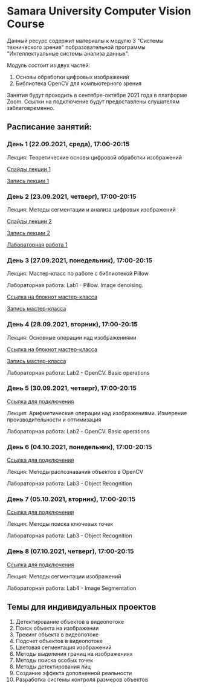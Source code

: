 # Samara University Computer Vision Course

Данный ресурс содержит материалы к модулю 3 "Системы технического зрения" побразовательной программы "Интеллектуальные системы анализа данных".

Модуль состоит из двух частей:
1. Основы обработки цифровых изображений
2. Библиотека OpenCV для компьютерного зрения

Занятия будут проходить в сентябре-октябре 2021 года в платформе Zoom. Ссылки на подключение будут предоставлены слушателям заблаговременно.

## Расписание занятий:
### День 1 (22.09.2021, среда), 17:00-20:15

  Лекция: Теоретические основы цифровой обработки изображений
  
  [Слайды лекции 1](https://github.com/PavelYakimov/dpo-cv/files/7216049/_.1.pdf)
  
  [Запись лекции 1](https://1drv.ms/v/s!AvM8VWt8XD6Kic09qrRRLDVVYnGWzg?e=OLb11X)
 
### День 2 (23.09.2021, четверг), 17:00-20:15 

  Лекция: Методы сегментации и анализа цифровых изображений
  
  [Слайды лекции 2](https://github.com/PavelYakimov/dpo-cv/files/7219141/_.2.pdf)
  
  [Запись лекции 2](https://1drv.ms/v/s!AvM8VWt8XD6Kic1c-joqtG67Oqbc4A?e=udtrMD)

  [Лабораторная работа 1](https://github.com/PavelYakimov/dpo-cv/tree/main/Lab-1)

### День 3 (27.09.2021, понедельник), 17:00-20:15 

  Лекция: Мастер-класс по работе с библиотекой Pillow 

  Лабораторная работа: Lab1 - Pillow. Image denoising.
  
  [Ссылка на блокнот мастер-класса](https://github.com/PavelYakimov/dpo-cv/blob/main/Lab-1/Lab-1-draft.ipynb)
  
  [Запись мастер-класса](https://1drv.ms/v/s!AvM8VWt8XD6Kic5I_8ixzMf4VCGNKQ?e=JYZ4af)

### День 4 (28.09.2021, вторник), 17:00-20:15

  Лекция: Основные операции над изображениями
  
  [Ссылка на блокнот мастер-класса](https://github.com/PavelYakimov/dpo-cv/blob/main/28-09-2021/OpenCV.ipynb)
  
  [Запись мастер-класса](https://1drv.ms/v/s!AvM8VWt8XD6Kic5a5ZrezQITkDCr2A?e=Qksway)
  
  Лабораторная работа: Lab2 - OpenCV. Basic operations

### День 5 (30.09.2021, четверг), 17:00-20:15

  [Ссылка для подключения](https://zoom.us/j/95639248368?pwd=VzA2VnhCQ1pYVHkybDlhQURuZmR3Zz09)

  Лекция: Арифметические операции над изображениями. Измерение производительности и оптимизация

  Лабораторная работа: Lab2 - OpenCV. Basic operations

### День 6 (04.10.2021, понедельник), 17:00-20:15 

  [Ссылка для подключения](https://zoom.us/j/97277739268?pwd=M2lydjBnRTJqZHRQWWRZMDhLc3FKUT09)
  
  Лекция: Методы распознавания объектов в OpenCV

  Лабораторная работа: Lab3 - Object Recognition

### День 7 (05.10.2021, вторник), 17:00-20:15 

  [Ссылка для подключения](https://zoom.us/j/98218399048?pwd=SzZmZ0JYeDRnRlRkMVlwUjl5M0ZPZz09)
  
  Лекция: Методы поиска ключевых точек

  Лабораторная работа: Lab3 - Object Recognition

### День 8 (07.10.2021, четверг), 17:00-20:15 

  [Ссылка для подключения](https://zoom.us/j/97652253883?pwd=S3lqekVQOWd0YU91cCt0dU9JVEl6UT09)
  
  Лекция: Методы сегментации изображений

  Лабораторная работа: Lab4 - Image Segmentation
  
  ## Темы для индивидуальных проектов
1.	Детектирование объектов в видеопотоке
2.	Поиск объекта на изображении
3.	Трекинг объекта в видеопотоке
4.	Подсчет объектов в видеопотоке
5.	Цветовая сегментация изображений
6.	Методы выделения границ на изображениях
7.	Методы поиска особых точек
8.	Методы детектирования лиц
9.	Создание эффекта дополненной реальности
10.	Разработка системы контроля размеров объектов

